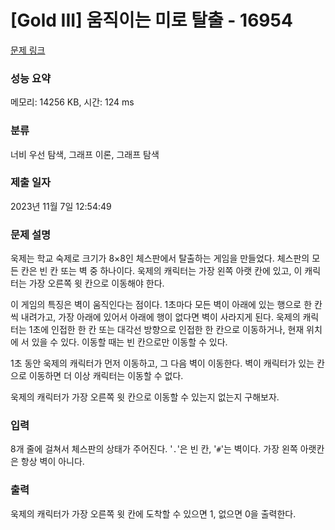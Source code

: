 # [Gold III] 움직이는 미로 탈출 - 16954 

[문제 링크](https://www.acmicpc.net/problem/16954) 

### 성능 요약

메모리: 14256 KB, 시간: 124 ms

### 분류

너비 우선 탐색, 그래프 이론, 그래프 탐색

### 제출 일자

2023년 11월 7일 12:54:49

### 문제 설명

<p>욱제는 학교 숙제로 크기가 8×8인 체스판에서 탈출하는 게임을 만들었다. 체스판의 모든 칸은 빈 칸 또는 벽 중 하나이다. 욱제의 캐릭터는 가장 왼쪽 아랫 칸에 있고, 이 캐릭터는 가장 오른쪽 윗 칸으로 이동해야 한다.</p>

<p>이 게임의 특징은 벽이 움직인다는 점이다. 1초마다 모든 벽이 아래에 있는 행으로 한 칸씩 내려가고, 가장 아래에 있어서 아래에 행이 없다면 벽이 사라지게 된다. 욱제의 캐릭터는 1초에 인접한 한 칸 또는 대각선 방향으로 인접한 한 칸으로 이동하거나, 현재 위치에 서 있을 수 있다. 이동할 때는 빈 칸으로만 이동할 수 있다.</p>

<p>1초 동안 욱제의 캐릭터가 먼저 이동하고, 그 다음 벽이 이동한다. 벽이 캐릭터가 있는 칸으로 이동하면 더 이상 캐릭터는 이동할 수 없다.</p>

<p>욱제의 캐릭터가 가장 오른쪽 윗 칸으로 이동할 수 있는지 없는지 구해보자.</p>

### 입력 

 <p>8개 줄에 걸쳐서 체스판의 상태가 주어진다. '<code>.</code>'은 빈 칸, '<code>#</code>'는 벽이다. 가장 왼쪽 아랫칸은 항상 벽이 아니다.</p>

### 출력 

 <p>욱제의 캐릭터가 가장 오른쪽 윗 칸에 도착할 수 있으면 1, 없으면 0을 출력한다.</p>

